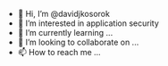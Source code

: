- 👋 Hi, I’m @davidjkosorok
- 👀 I’m interested in application security
- 🌱 I’m currently learning ...
- 💞️ I’m looking to collaborate on ...
- 📫 How to reach me ...

<!---
davidjkosorok/davidjkosorok is a ✨ special ✨ repository because its `README.md` (this file) appears on your GitHub profile.
You can click the Preview link to take a look at your changes.
--->
